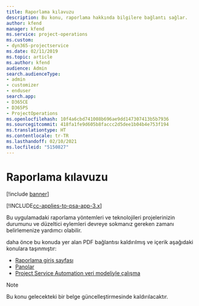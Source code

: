 ```yaml
---
title: Raporlama kılavuzu
description: Bu konu, raporlama hakkında bilgilere bağlantı sağlar.
author: kfend
manager: kfend
ms.service: project-operations
ms.custom:
- dyn365-projectservice
ms.date: 02/11/2019
ms.topic: article
ms.author: kfend
audience: Admin
search.audienceType:
- admin
- customizer
- enduser
search.app:
- D365CE
- D365PS
- ProjectOperations
ms.openlocfilehash: 10f4a6cbd741008b696ae9dd147307413b5b7936
ms.sourcegitcommit: 418fa1fe9d605b8faccc2d5dee1b04b4e753f194
ms.translationtype: HT
ms.contentlocale: tr-TR
ms.lasthandoff: 02/10/2021
ms.locfileid: "5150827"
---
```

# <a name="reporting-guide"></a>Raporlama kılavuzu

[!include [banner](../../includes/psa-now-project-operations.md)]

[!INCLUDE[cc-applies-to-psa-app-3.x](../../includes/cc-applies-to-psa-app-3x.md)]

Bu uygulamadaki raporlama yöntemleri ve teknolojileri projelerinizin durumunu ve düzeltici eylemleri devreye sokmanız gereken zamanı belirlemenize yardımcı olabilir. 

daha önce bu konuda yer alan PDF bağlantısı kaldırılmış ve içerik aşağıdaki konulara taşınmıştır:

- [Raporlama giriş sayfası](../reports-reporting-dynamics-365-project-service.md)
- [Panolar](../reports-dashboards.md)
- [Project Service Automation veri modeliyle çalışma](../reports-working-project-service-data-model.md)

> [!NOTE]
> Bu konu gelecekteki bir belge güncelleştirmesinde kaldırılacaktır. 
